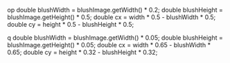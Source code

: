 op
  double blushWidth = blushImage.getWidth() * 0.2;
        double blushHeight = blushImage.getHeight() * 0.5;
        double cx = width * 0.5 - blushWidth * 0.5;
        double cy = height * 0.5 - blushHeight * 0.5;

q
double blushWidth = blushImage.getWidth() * 0.05;
        double blushHeight = blushImage.getHeight() * 0.05;
        double cx = width * 0.65 - blushWidth * 0.65;
        double cy = height * 0.32 - blushHeight * 0.32;
